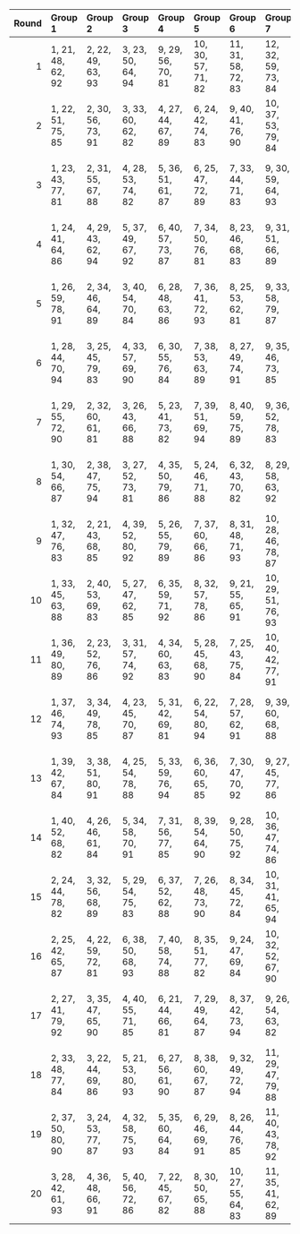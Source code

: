 |   Round | Group 1           | Group 2           | Group 3           | Group 4           | Group 5            | Group 6            | Group 7            | Group 8            | Group 9            | Group 10           | Group 11           | Group 12           | Group 13           | Group 14           | Group 15      | Group 16      | Group 17       | Group 18       | Group 19       | Group 20       |
|--------:|:------------------|:------------------|:------------------|:------------------|:-------------------|:-------------------|:-------------------|:-------------------|:-------------------|:-------------------|:-------------------|:-------------------|:-------------------|:-------------------|:--------------|:--------------|:---------------|:---------------|:---------------|:---------------|
|       1 | 1, 21, 48, 62, 92 | 2, 22, 49, 63, 93 | 3, 23, 50, 64, 94 | 9, 29, 56, 70, 81 | 10, 30, 57, 71, 82 | 11, 31, 58, 72, 83 | 12, 32, 59, 73, 84 | 13, 33, 41, 74, 85 | 14, 34, 42, 75, 86 | 15, 35, 43, 76, 87 | 16, 36, 44, 77, 88 | 17, 37, 45, 78, 89 | 18, 38, 46, 79, 90 | 19, 39, 47, 61, 91 | 4, 24, 51, 65 | 5, 25, 52, 66 | 6, 26, 53, 67  | 7, 27, 54, 68  | 8, 28, 55, 69  | 20, 40, 60, 80 |
|       2 | 1, 22, 51, 75, 85 | 2, 30, 56, 73, 91 | 3, 33, 60, 62, 82 | 4, 27, 44, 67, 89 | 6, 24, 42, 74, 83  | 9, 40, 41, 76, 90  | 10, 37, 53, 79, 84 | 11, 26, 49, 71, 86 | 12, 34, 54, 69, 92 | 14, 31, 59, 68, 87 | 15, 39, 45, 66, 93 | 17, 36, 58, 64, 81 | 18, 25, 55, 63, 94 | 19, 35, 48, 80, 88 | 5, 38, 57, 77 | 7, 32, 46, 65 | 8, 21, 52, 70  | 13, 23, 47, 78 | 16, 28, 43, 72 | 20, 29, 50, 61 |
|       3 | 1, 23, 43, 77, 81 | 2, 31, 55, 67, 88 | 4, 28, 53, 74, 82 | 5, 36, 51, 61, 87 | 6, 25, 47, 72, 89  | 7, 33, 44, 71, 83  | 9, 30, 59, 64, 93  | 11, 22, 60, 70, 90 | 14, 32, 50, 63, 91 | 15, 21, 54, 73, 86 | 16, 29, 41, 78, 84 | 18, 26, 42, 68, 92 | 19, 34, 57, 79, 94 | 20, 37, 58, 69, 85 | 3, 39, 48, 76 | 8, 24, 56, 80 | 10, 38, 45, 62 | 12, 35, 52, 75 | 13, 27, 46, 66 | 17, 40, 49, 65 |
|       4 | 1, 24, 41, 64, 86 | 4, 29, 43, 62, 94 | 5, 37, 49, 67, 92 | 6, 40, 57, 73, 87 | 7, 34, 50, 76, 81  | 8, 23, 46, 68, 83  | 9, 31, 51, 66, 89  | 11, 28, 56, 65, 84 | 12, 36, 42, 63, 90 | 15, 22, 52, 79, 91 | 16, 32, 45, 80, 85 | 17, 38, 48, 72, 82 | 18, 27, 53, 70, 88 | 20, 26, 47, 77, 93 | 2, 35, 54, 74 | 3, 21, 58, 71 | 10, 39, 44, 75 | 13, 25, 59, 69 | 14, 33, 55, 61 | 19, 30, 60, 78 |
|       5 | 1, 26, 59, 78, 91 | 2, 34, 46, 64, 89 | 3, 40, 54, 70, 84 | 6, 28, 48, 63, 86 | 7, 36, 41, 72, 93  | 8, 25, 53, 62, 81  | 9, 33, 58, 79, 87  | 10, 22, 56, 66, 92 | 11, 30, 52, 77, 94 | 12, 38, 49, 76, 88 | 13, 29, 42, 80, 82 | 15, 24, 50, 67, 85 | 17, 21, 57, 61, 83 | 20, 23, 44, 74, 90 | 4, 31, 47, 73 | 5, 39, 43, 65 | 14, 35, 45, 69 | 16, 27, 60, 75 | 18, 32, 51, 71 | 19, 37, 55, 68 |
|       6 | 1, 28, 44, 70, 94 | 3, 25, 45, 79, 83 | 4, 33, 57, 69, 90 | 6, 30, 55, 76, 84 | 7, 38, 53, 63, 89  | 8, 27, 49, 74, 91  | 9, 35, 46, 73, 85  | 12, 21, 47, 64, 82 | 13, 24, 60, 72, 92 | 16, 34, 52, 65, 93 | 17, 23, 56, 75, 88 | 18, 31, 43, 61, 86 | 19, 40, 51, 67, 81 | 20, 39, 41, 71, 87 | 2, 36, 59, 62 | 5, 22, 50, 78 | 10, 26, 58, 80 | 11, 32, 42, 66 | 14, 37, 54, 77 | 15, 29, 48, 68 |
|       7 | 1, 29, 55, 72, 90 | 2, 32, 60, 61, 81 | 3, 26, 43, 66, 88 | 5, 23, 41, 73, 82 | 7, 39, 51, 69, 94  | 8, 40, 59, 75, 89  | 9, 36, 52, 78, 83  | 10, 25, 48, 70, 85 | 11, 33, 53, 68, 91 | 13, 30, 58, 67, 86 | 14, 38, 44, 65, 92 | 17, 24, 54, 62, 93 | 18, 34, 47, 80, 87 | 19, 21, 50, 74, 84 | 4, 37, 56, 76 | 6, 31, 45, 64 | 12, 22, 46, 77 | 15, 27, 42, 71 | 16, 35, 57, 63 | 20, 28, 49, 79 |
|       8 | 1, 30, 54, 66, 87 | 2, 38, 47, 75, 94 | 3, 27, 52, 73, 81 | 4, 35, 50, 79, 86 | 5, 24, 46, 71, 88  | 6, 32, 43, 70, 82  | 8, 29, 58, 63, 92  | 10, 21, 60, 69, 89 | 13, 31, 49, 62, 90 | 14, 39, 53, 72, 85 | 15, 28, 59, 77, 83 | 17, 25, 41, 67, 91 | 18, 33, 56, 78, 93 | 20, 36, 57, 68, 84 | 7, 23, 55, 80 | 9, 37, 44, 61 | 11, 34, 51, 74 | 12, 26, 45, 65 | 16, 40, 48, 64 | 19, 22, 42, 76 |
|       9 | 1, 32, 47, 76, 83 | 2, 21, 43, 68, 85 | 4, 39, 52, 80, 92 | 5, 26, 55, 79, 89 | 7, 37, 60, 66, 86  | 8, 31, 48, 71, 93  | 10, 28, 46, 78, 87 | 11, 36, 50, 69, 82 | 13, 40, 45, 61, 94 | 14, 22, 57, 64, 88 | 15, 30, 53, 75, 90 | 17, 27, 51, 63, 84 | 18, 35, 44, 72, 91 | 20, 33, 54, 65, 81 | 3, 29, 59, 67 | 6, 34, 41, 77 | 9, 23, 42, 62  | 12, 25, 56, 74 | 16, 38, 58, 73 | 19, 24, 49, 70 |
|      10 | 1, 33, 45, 63, 88 | 2, 40, 53, 69, 83 | 5, 27, 47, 62, 85 | 6, 35, 59, 71, 92 | 8, 32, 57, 78, 86  | 9, 21, 55, 65, 91  | 10, 29, 51, 76, 93 | 11, 37, 48, 75, 87 | 12, 28, 41, 80, 81 | 14, 23, 49, 66, 84 | 15, 26, 60, 74, 94 | 16, 39, 56, 79, 82 | 19, 25, 58, 77, 90 | 20, 22, 43, 73, 89 | 3, 30, 46, 72 | 4, 38, 42, 64 | 7, 24, 52, 61  | 13, 34, 44, 68 | 17, 31, 50, 70 | 18, 36, 54, 67 |
|      11 | 1, 36, 49, 80, 89 | 2, 23, 52, 76, 86 | 3, 31, 57, 74, 92 | 4, 34, 60, 63, 83 | 5, 28, 45, 68, 90  | 7, 25, 43, 75, 84  | 10, 40, 42, 77, 91 | 11, 38, 54, 61, 85 | 12, 27, 50, 72, 87 | 13, 35, 55, 70, 93 | 14, 24, 48, 79, 81 | 15, 32, 41, 69, 88 | 16, 21, 46, 67, 94 | 18, 37, 59, 65, 82 | 6, 39, 58, 78 | 8, 33, 47, 66 | 9, 22, 53, 71  | 17, 29, 44, 73 | 19, 26, 56, 64 | 20, 30, 51, 62 |
|      12 | 1, 37, 46, 74, 93 | 3, 34, 49, 78, 85 | 4, 23, 45, 70, 87 | 5, 31, 42, 69, 81 | 6, 22, 54, 80, 94  | 7, 28, 57, 62, 91  | 9, 39, 60, 68, 88  | 12, 30, 48, 61, 89 | 13, 38, 52, 71, 84 | 14, 27, 58, 76, 82 | 16, 24, 59, 66, 90 | 17, 32, 55, 77, 92 | 19, 29, 53, 65, 86 | 20, 35, 56, 67, 83 | 2, 26, 51, 72 | 8, 36, 43, 79 | 10, 33, 50, 73 | 11, 25, 44, 64 | 15, 40, 47, 63 | 18, 21, 41, 75 |
|      13 | 1, 39, 42, 67, 84 | 3, 38, 51, 80, 91 | 4, 25, 54, 78, 88 | 5, 33, 59, 76, 94 | 6, 36, 60, 65, 85  | 7, 30, 47, 70, 92  | 9, 27, 45, 77, 86  | 10, 35, 49, 68, 81 | 12, 40, 44, 79, 93 | 13, 21, 56, 63, 87 | 14, 29, 52, 74, 89 | 16, 26, 50, 62, 83 | 17, 34, 43, 71, 90 | 19, 31, 46, 75, 82 | 2, 28, 58, 66 | 8, 22, 41, 61 | 11, 24, 55, 73 | 15, 37, 57, 72 | 18, 23, 48, 69 | 20, 32, 53, 64 |
|      14 | 1, 40, 52, 68, 82 | 4, 26, 46, 61, 84 | 5, 34, 58, 70, 91 | 7, 31, 56, 77, 85 | 8, 39, 54, 64, 90  | 9, 28, 50, 75, 92  | 10, 36, 47, 74, 86 | 13, 22, 48, 65, 83 | 14, 25, 60, 73, 93 | 15, 38, 55, 78, 81 | 17, 35, 53, 66, 94 | 18, 24, 57, 76, 89 | 19, 32, 44, 62, 87 | 20, 21, 42, 72, 88 | 2, 29, 45, 71 | 3, 37, 41, 63 | 6, 23, 51, 79  | 11, 27, 59, 80 | 12, 33, 43, 67 | 16, 30, 49, 69 |
|      15 | 2, 24, 44, 78, 82 | 3, 32, 56, 68, 89 | 5, 29, 54, 75, 83 | 6, 37, 52, 62, 88 | 7, 26, 48, 73, 90  | 8, 34, 45, 72, 84  | 10, 31, 41, 65, 94 | 11, 39, 46, 63, 81 | 12, 23, 60, 71, 91 | 15, 33, 51, 64, 92 | 16, 22, 55, 74, 87 | 17, 30, 42, 79, 85 | 19, 27, 43, 69, 93 | 20, 38, 59, 70, 86 | 1, 35, 58, 61 | 4, 21, 49, 77 | 9, 25, 57, 80  | 13, 36, 53, 76 | 14, 28, 47, 67 | 18, 40, 50, 66 |
|      16 | 2, 25, 42, 65, 87 | 4, 22, 59, 72, 81 | 6, 38, 50, 68, 93 | 7, 40, 58, 74, 88 | 8, 35, 51, 77, 82  | 9, 24, 47, 69, 84  | 10, 32, 52, 67, 90 | 12, 29, 57, 66, 85 | 13, 37, 43, 64, 91 | 16, 23, 53, 61, 92 | 17, 33, 46, 80, 86 | 18, 39, 49, 73, 83 | 19, 28, 54, 71, 89 | 20, 27, 48, 78, 94 | 1, 31, 60, 79 | 3, 36, 55, 75 | 5, 30, 44, 63  | 11, 21, 45, 76 | 14, 26, 41, 70 | 15, 34, 56, 62 |
|      17 | 2, 27, 41, 79, 92 | 3, 35, 47, 65, 90 | 4, 40, 55, 71, 85 | 6, 21, 44, 66, 81 | 7, 29, 49, 64, 87  | 8, 37, 42, 73, 94  | 9, 26, 54, 63, 82  | 10, 34, 59, 61, 88 | 11, 23, 57, 67, 93 | 13, 39, 50, 77, 89 | 14, 30, 43, 80, 83 | 16, 25, 51, 68, 86 | 18, 22, 58, 62, 84 | 20, 24, 45, 75, 91 | 1, 38, 56, 69 | 5, 32, 48, 74 | 12, 31, 53, 78 | 15, 36, 46, 70 | 17, 28, 60, 76 | 19, 33, 52, 72 |
|      18 | 2, 33, 48, 77, 84 | 3, 22, 44, 69, 86 | 5, 21, 53, 80, 93 | 6, 27, 56, 61, 90 | 8, 38, 60, 67, 87  | 9, 32, 49, 72, 94  | 11, 29, 47, 79, 88 | 12, 37, 51, 70, 83 | 13, 26, 57, 75, 81 | 15, 23, 58, 65, 89 | 16, 31, 54, 76, 91 | 18, 28, 52, 64, 85 | 19, 36, 45, 73, 92 | 20, 34, 55, 66, 82 | 1, 25, 50, 71 | 4, 30, 41, 68 | 7, 35, 42, 78  | 10, 24, 43, 63 | 14, 40, 46, 62 | 17, 39, 59, 74 |
|      19 | 2, 37, 50, 80, 90 | 3, 24, 53, 77, 87 | 4, 32, 58, 75, 93 | 5, 35, 60, 64, 84 | 6, 29, 46, 69, 91  | 8, 26, 44, 76, 85  | 11, 40, 43, 78, 92 | 12, 39, 55, 62, 86 | 13, 28, 51, 73, 88 | 14, 36, 56, 71, 94 | 15, 25, 49, 61, 82 | 16, 33, 42, 70, 89 | 18, 30, 45, 74, 81 | 19, 38, 41, 66, 83 | 1, 27, 57, 65 | 7, 21, 59, 79 | 9, 34, 48, 67  | 10, 23, 54, 72 | 17, 22, 47, 68 | 20, 31, 52, 63 |
|      20 | 3, 28, 42, 61, 93 | 4, 36, 48, 66, 91 | 5, 40, 56, 72, 86 | 7, 22, 45, 67, 82 | 8, 30, 50, 65, 88  | 10, 27, 55, 64, 83 | 11, 35, 41, 62, 89 | 12, 24, 58, 68, 94 | 14, 21, 51, 78, 90 | 15, 31, 44, 80, 84 | 16, 37, 47, 71, 81 | 17, 26, 52, 69, 87 | 19, 23, 59, 63, 85 | 20, 25, 46, 76, 92 | 1, 34, 53, 73 | 2, 39, 57, 70 | 6, 33, 49, 75  | 9, 38, 43, 74  | 13, 32, 54, 79 | 18, 29, 60, 77 |